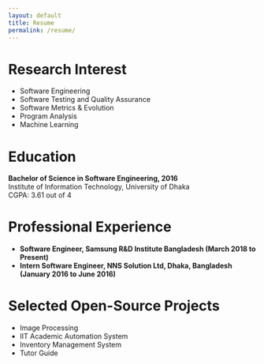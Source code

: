 ```yaml
---
layout: default
title: Resume
permalink: /resume/
---
```


# Research Interest
* Software Engineering
* Software Testing and Quality Assurance
* Software Metrics & Evolution
* Program Analysis
* Machine Learning

# Education
**Bachelor of Science in Software Engineering, 2016**  
Institute of Information Technology, University of Dhaka  
CGPA: 3.61 out of 4

# Professional Experience
* **Software Engineer, Samsung R&D Institute Bangladesh (March 2018 to Present)**
* **Intern Software Engineer, NNS Solution Ltd, Dhaka, Bangladesh (January 2016 to June 2016)**

# Selected Open-Source Projects
* Image Processing
* IIT Academic Automation System
* Inventory Management System
* Tutor Guide